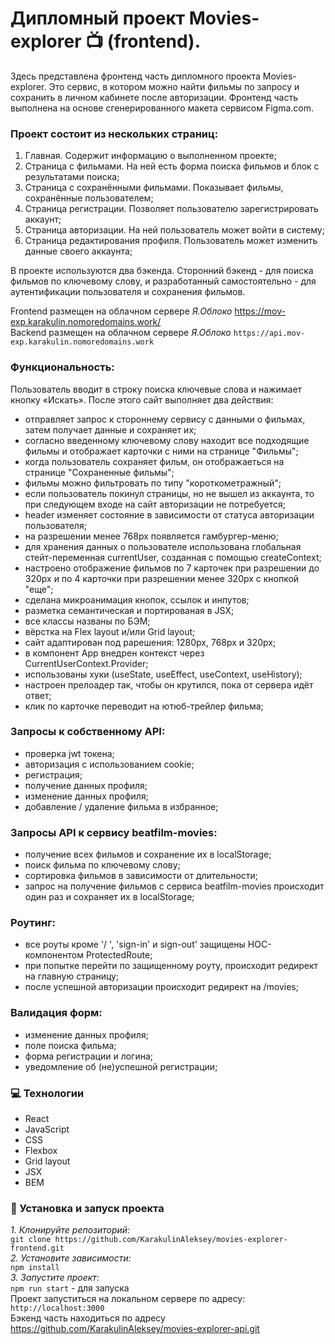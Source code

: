 # Дипломный проект Movies-explorer :tv: (frontend). 
  Здесь представлена фронтенд часть дипломного проекта Movies-explorer. Это сервис, в котором можно найти фильмы по запросу и сохранить в личном кабинете после авторизации. Фронтенд часть выполнена на основе сгенерированного макета сервисом Figma.com.
  
  ### Проект состоит из нескольких страниц:
1.	Главная. Содержит информацию о выполненном проекте;
2.	Страница с фильмами. На ней есть форма поиска фильмов и блок с результатами поиска;
3.	Страница с сохранёнными фильмами. Показывает фильмы, сохранённые пользователем;
4.	Страница регистрации. Позволяет пользователю зарегистрировать аккаунт;
5.	Страница авторизации. На ней пользователь может войти в систему;
6.	Страница редактирования профиля. Пользователь может изменить данные своего аккаунта;
 
  В проекте используются два бэкенда. Сторонний бэкенд - для поиска фильмов по ключевому слову, и разработанный самостоятельно - для аутентификации пользователя и сохранения фильмов.  
  
Frontend размещен на облачном сервере *Я.Облоко* https://mov-exp.karakulin.nomoredomains.work/  
Backend размещен на облачном сервере *Я.Облоко* `https://api.mov-exp.karakulin.nomoredomains.work`

### Функциональность:
Пользователь вводит в строку поиска ключевые слова и нажимает кнопку «Искать». После этого сайт выполняет два действия:
-	отправляет запрос к стороннему сервису с данными о фильмах, затем получает данные и сохраняет их;
-	согласно введенному ключевому слову находит все подходящие фильмы и отображает карточки с ними на странице "Фильмы";
-	когда пользователь сохраняет фильм, он отображаеться на странице "Сохраненные фильмы";
-	фильмы можно фильтровать по типу "короткометражный";
-	если пользователь покинул страницы, но не вышел из аккаунта, то при следующем входе на сайт авторизации не потребуется;
- header изменяет состояние в зависимости от статуса авторизации пользователя;
- на разрешении менее 768рх появляется гамбургер-меню;
- для хранения данных о пользователе использована глобальная стейт-переменная currentUser, созданная с помощью createContext;
- настроено отображение фильмов по 7 карточек при разрешении до 320px и по 4 карточки при разрешении менее 320px с кнопкой "еще";
- сделана микроанимация кнопок, ссылок и инпутов;
- разметка семантическая и портированая в JSX;
- все классы названы по БЭМ;
- вёрстка на Flex layout и/или Grid layout;
- сайт адаптирован под рарешения: 1280px,  768px и 320рх;
- в компонент App внедрен контекст через CurrentUserContext.Provider;
- использованы хуки (useState, useEffect, useContext, useHistory);
- настроен прелоадер так, чтобы он крутился, пока от сервера идёт ответ;
- клик по карточке переводит на ютюб-трейлер фильма;

### Запросы к собственному API:
- проверка jwt токена;
- авторизация с использованием cookie;
- регистрация;
- получение данных профиля;
- изменение данных профиля;
- добавление / удаление фильма в избранное;
  
### Запросы API к сервису beatfilm-movies:
- получение всех фильмов и сохранение их в localStorage;
- поиск фильма по ключевому слову;
- сортировка фильмов в зависимости от длительности;
- запрос на получение фильмов с сервиса beatfilm-movies происходит один раз и сохраняет их в localStorage;

### Роутинг:
- все роуты кроме '/ ', 'sign-in' и sign-out' защищены HOC-компонентом ProtectedRoute;
- при попытке перейти по защищенному роуту, происходит редирект на главную страницу;
- после успешной авторизации происходит редирект на /movies;

### Валидация форм:
- изменение данных профиля;
- поле поиска фильма;
- форма регистрации и логина;
- уведомление об (не)успешной регистрации;
 
### :computer: Технологии
- React
- JavaScript 
- CSS 
- Flexbox
- Grid layout
- JSX
- BEM

### :rocket: Установка и запуск проекта
*1. Клонируйте репозиторий:*<br/>
`git clone https://github.com/KarakulinAleksey/movies-explorer-frontend.git`<br/>
*2. Установите зависимости:*<br/>
 `npm install`<br/>
*3. Запустите проект:*<br/>
 `npm run start` - для запуска <br/>
Проект запуститься на локальном сервере по адресу: `http://localhost:3000`  
Бэкенд часть находиться по адресу https://github.com/KarakulinAleksey/movies-explorer-api.git
